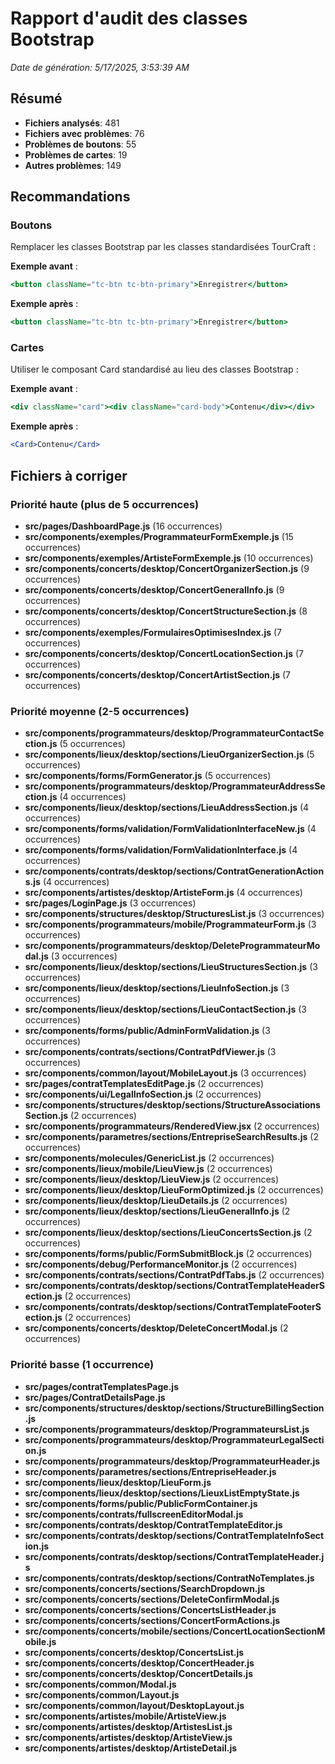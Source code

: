 # Rapport d'audit des classes Bootstrap

*Date de génération: 5/17/2025, 3:53:39 AM*

## Résumé

- **Fichiers analysés**: 481
- **Fichiers avec problèmes**: 76
- **Problèmes de boutons**: 55
- **Problèmes de cartes**: 19
- **Autres problèmes**: 149

## Recommandations

### Boutons

Remplacer les classes Bootstrap par les classes standardisées TourCraft :

**Exemple avant** :
```jsx
<button className="tc-btn tc-btn-primary">Enregistrer</button>
```

**Exemple après** :
```jsx
<button className="tc-btn tc-btn-primary">Enregistrer</button>
```

### Cartes

Utiliser le composant Card standardisé au lieu des classes Bootstrap :

**Exemple avant** :
```jsx
<div className="card"><div className="card-body">Contenu</div></div>
```

**Exemple après** :
```jsx
<Card>Contenu</Card>
```

## Fichiers à corriger

### Priorité haute (plus de 5 occurrences)

- **src/pages/DashboardPage.js** (16 occurrences)
- **src/components/exemples/ProgrammateurFormExemple.js** (15 occurrences)
- **src/components/exemples/ArtisteFormExemple.js** (10 occurrences)
- **src/components/concerts/desktop/ConcertOrganizerSection.js** (9 occurrences)
- **src/components/concerts/desktop/ConcertGeneralInfo.js** (9 occurrences)
- **src/components/concerts/desktop/ConcertStructureSection.js** (8 occurrences)
- **src/components/exemples/FormulairesOptimisesIndex.js** (7 occurrences)
- **src/components/concerts/desktop/ConcertLocationSection.js** (7 occurrences)
- **src/components/concerts/desktop/ConcertArtistSection.js** (7 occurrences)

### Priorité moyenne (2-5 occurrences)

- **src/components/programmateurs/desktop/ProgrammateurContactSection.js** (5 occurrences)
- **src/components/lieux/desktop/sections/LieuOrganizerSection.js** (5 occurrences)
- **src/components/forms/FormGenerator.js** (5 occurrences)
- **src/components/programmateurs/desktop/ProgrammateurAddressSection.js** (4 occurrences)
- **src/components/lieux/desktop/sections/LieuAddressSection.js** (4 occurrences)
- **src/components/forms/validation/FormValidationInterfaceNew.js** (4 occurrences)
- **src/components/forms/validation/FormValidationInterface.js** (4 occurrences)
- **src/components/contrats/desktop/sections/ContratGenerationActions.js** (4 occurrences)
- **src/components/artistes/desktop/ArtisteForm.js** (4 occurrences)
- **src/pages/LoginPage.js** (3 occurrences)
- **src/components/structures/desktop/StructuresList.js** (3 occurrences)
- **src/components/programmateurs/mobile/ProgrammateurForm.js** (3 occurrences)
- **src/components/programmateurs/desktop/DeleteProgrammateurModal.js** (3 occurrences)
- **src/components/lieux/desktop/sections/LieuStructuresSection.js** (3 occurrences)
- **src/components/lieux/desktop/sections/LieuInfoSection.js** (3 occurrences)
- **src/components/lieux/desktop/sections/LieuContactSection.js** (3 occurrences)
- **src/components/forms/public/AdminFormValidation.js** (3 occurrences)
- **src/components/contrats/sections/ContratPdfViewer.js** (3 occurrences)
- **src/components/common/layout/MobileLayout.js** (3 occurrences)
- **src/pages/contratTemplatesEditPage.js** (2 occurrences)
- **src/components/ui/LegalInfoSection.js** (2 occurrences)
- **src/components/structures/desktop/sections/StructureAssociationsSection.js** (2 occurrences)
- **src/components/programmateurs/RenderedView.jsx** (2 occurrences)
- **src/components/parametres/sections/EntrepriseSearchResults.js** (2 occurrences)
- **src/components/molecules/GenericList.js** (2 occurrences)
- **src/components/lieux/mobile/LieuView.js** (2 occurrences)
- **src/components/lieux/desktop/LieuView.js** (2 occurrences)
- **src/components/lieux/desktop/LieuFormOptimized.js** (2 occurrences)
- **src/components/lieux/desktop/LieuDetails.js** (2 occurrences)
- **src/components/lieux/desktop/sections/LieuGeneralInfo.js** (2 occurrences)
- **src/components/lieux/desktop/sections/LieuConcertsSection.js** (2 occurrences)
- **src/components/forms/public/FormSubmitBlock.js** (2 occurrences)
- **src/components/debug/PerformanceMonitor.js** (2 occurrences)
- **src/components/contrats/sections/ContratPdfTabs.js** (2 occurrences)
- **src/components/contrats/desktop/sections/ContratTemplateHeaderSection.js** (2 occurrences)
- **src/components/contrats/desktop/sections/ContratTemplateFooterSection.js** (2 occurrences)
- **src/components/concerts/desktop/DeleteConcertModal.js** (2 occurrences)

### Priorité basse (1 occurrence)

- **src/pages/contratTemplatesPage.js**
- **src/pages/ContratDetailsPage.js**
- **src/components/structures/desktop/sections/StructureBillingSection.js**
- **src/components/programmateurs/desktop/ProgrammateursList.js**
- **src/components/programmateurs/desktop/ProgrammateurLegalSection.js**
- **src/components/programmateurs/desktop/ProgrammateurHeader.js**
- **src/components/parametres/sections/EntrepriseHeader.js**
- **src/components/lieux/desktop/LieuForm.js**
- **src/components/lieux/desktop/sections/LieuxListEmptyState.js**
- **src/components/forms/public/PublicFormContainer.js**
- **src/components/contrats/fullscreenEditorModal.js**
- **src/components/contrats/desktop/ContratTemplateEditor.js**
- **src/components/contrats/desktop/sections/ContratTemplateInfoSection.js**
- **src/components/contrats/desktop/sections/ContratTemplateHeader.js**
- **src/components/contrats/desktop/sections/ContratNoTemplates.js**
- **src/components/concerts/sections/SearchDropdown.js**
- **src/components/concerts/sections/DeleteConfirmModal.js**
- **src/components/concerts/sections/ConcertsListHeader.js**
- **src/components/concerts/sections/ConcertFormActions.js**
- **src/components/concerts/mobile/sections/ConcertLocationSectionMobile.js**
- **src/components/concerts/desktop/ConcertsList.js**
- **src/components/concerts/desktop/ConcertHeader.js**
- **src/components/concerts/desktop/ConcertDetails.js**
- **src/components/common/Modal.js**
- **src/components/common/Layout.js**
- **src/components/common/layout/DesktopLayout.js**
- **src/components/artistes/mobile/ArtisteView.js**
- **src/components/artistes/desktop/ArtistesList.js**
- **src/components/artistes/desktop/ArtisteView.js**
- **src/components/artistes/desktop/ArtisteDetail.js**
